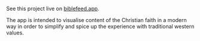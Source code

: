 See this project live on [biblefeed.app](https://biblefeed.app).

The app is intended to visualise content of the Christian faith in a modern way in order to simplify and spice up the experience with traditional western values.
